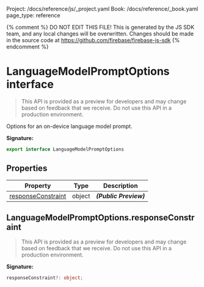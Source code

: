 Project: /docs/reference/js/_project.yaml
Book: /docs/reference/_book.yaml
page_type: reference

{% comment %}
DO NOT EDIT THIS FILE!
This is generated by the JS SDK team, and any local changes will be
overwritten. Changes should be made in the source code at
https://github.com/firebase/firebase-js-sdk
{% endcomment %}

# LanguageModelPromptOptions interface
> This API is provided as a preview for developers and may change based on feedback that we receive. Do not use this API in a production environment.
> 

Options for an on-device language model prompt.

<b>Signature:</b>

```typescript
export interface LanguageModelPromptOptions 
```

## Properties

|  Property | Type | Description |
|  --- | --- | --- |
|  [responseConstraint](./ai.languagemodelpromptoptions.md#languagemodelpromptoptionsresponseconstraint) | object | <b><i>(Public Preview)</i></b> |

## LanguageModelPromptOptions.responseConstraint

> This API is provided as a preview for developers and may change based on feedback that we receive. Do not use this API in a production environment.
> 

<b>Signature:</b>

```typescript
responseConstraint?: object;
```
